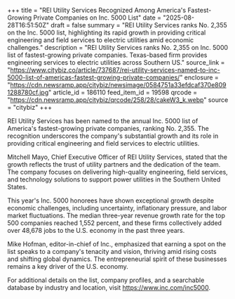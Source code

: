 +++
title = "REI Utility Services Recognized Among America's Fastest-Growing Private Companies on Inc. 5000 List"
date = "2025-08-28T16:51:50Z"
draft = false
summary = "REI Utility Services ranks No. 2,355 on the Inc. 5000 list, highlighting its rapid growth in providing critical engineering and field services to electric utilities amid economic challenges."
description = "REI Utility Services ranks No. 2,355 on Inc. 5000 list of fastest-growing private companies. Texas-based firm provides engineering services to electric utilities across Southern US."
source_link = "https://www.citybiz.co/article/737687/rei-utility-services-named-to-inc-5000-list-of-americas-fastest-growing-private-companies/"
enclosure = "https://cdn.newsramp.app/citybiz/newsimage/0584751a33efdcaf370e8091288780cf.jpg"
article_id = 186110
feed_item_id = 19598
qrcode = "https://cdn.newsramp.app/citybiz/qrcode/258/28/cakeW3_k.webp"
source = "citybiz"
+++

<p>REI Utility Services has been named to the annual Inc. 5000 list of America's fastest-growing private companies, ranking No. 2,355. The recognition underscores the company's substantial growth and its role in providing critical engineering and field services to electric utilities.</p><p>Mitchell Mayo, Chief Executive Officer of REI Utility Services, stated that the growth reflects the trust of utility partners and the dedication of the team. The company focuses on delivering high-quality engineering, field services, and technology solutions to support power utilities in the Southern United States.</p><p>This year's Inc. 5000 honorees have shown exceptional growth despite economic challenges, including uncertainty, inflationary pressure, and labor market fluctuations. The median three-year revenue growth rate for the top 500 companies reached 1,552 percent, and these firms collectively added over 48,678 jobs to the U.S. economy in the past three years.</p><p>Mike Hofman, editor-in-chief of Inc., emphasized that earning a spot on the list speaks to a company's tenacity and vision, thriving amid rising costs and shifting global dynamics. The entrepreneurial spirit of these businesses remains a key driver of the U.S. economy.</p><p>For additional details on the list, company profiles, and a searchable database by industry and location, visit <a href="https://www.inc.com/inc5000" rel="nofollow" target="_blank">https://www.inc.com/inc5000</a>.</p>